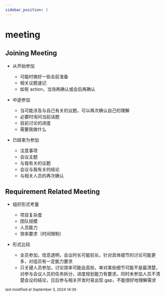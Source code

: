 ```yaml
---
sidebar_position: 3
---
```

    
# meeting

## Joining Meeting

- 从开始参加
  - 可能时做好一些会前准备
  - 相关议题速记
  - 如有 action，当场再确认或会后再确认

- 中途参加
  - 当可能涉及与自己有关的议题，可以再次确认自己的理解
  - 必要时询问当前话题
  - 目前讨论的进度
  - 需要我做什么

- 已结束为参加
  - 注意事项
  - 会议主题
  - 与我有关的议题
  - 会议与我有关的结论
  - 与相关人员的再次确认

## Requirement Related Meeting

- 组织形式考量
  - 项目复杂度
  - 团队规模
  - 人员能力
  - 效率要求（时间限制）

- 形式比较
  - 全员参加，信息透明，会议时长可能较长，针对具体细节的讨论可能更多，对组员有一定能力要求
  - 只关键人员参加，讨论效率可能会高些，单对某些细节可能不是最清楚，对参与会议人员的任务拆分，进度规划能力有要求。同时未参加人员不清楚会议的结论，日后参与相关开发时易出现 gap，不能很好地理解需求
  

<div style={{textAlign: 'right'}}><small style={{color: 'grey'}}>last modified at September 3, 2024 14:39</small></div>
      
